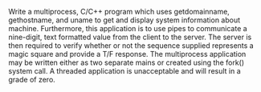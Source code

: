 Write a multiprocess, C/C++ program which uses getdomainname, gethostname, and uname to get and display system information about machine. 
Furthermore, this application is to use pipes to communicate a nine-digit, text formatted value from the client to the server. 
The server is then required to verify whether or not the sequence supplied represents a magic square and provide a T/F response. 
The multiprocess application may be written either as two separate mains or created using the fork() system call. 
A threaded application is unacceptable and will result in a grade of zero.